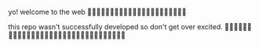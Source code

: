 yo! welcome to the web
🖖🏻🖖🏻🖖🏻🖖🏻🖖🏻🖖🏻🖖🏻🖖🏻🖖🏻🖖🏻🖖🏻

this repo wasn't successfully developed so don't get over excited.
🫣🫣🫣🫣🫣🫣🫣🫣🫣🫣🫣🫣🫣🫣🫣🫣🫣🫣🫣🫣🫣🫣🫣🫣🫣🫣🫣🫣🫣🫣🫣🫣
